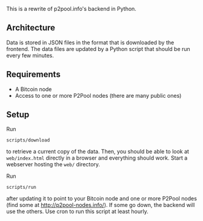 This is a rewrite of p2pool.info's backend in Python.

Architecture
----
Data is stored in JSON files in the format that is downloaded by the frontend. The data files are updated by a Python script that should be run every few minutes.


Requirements
----
* A Bitcoin node
* Access to one or more P2Pool nodes (there are many public ones)


Setup
----

Run

    scripts/download

to retrieve a current copy of the data. Then, you should be able
to look at `web/index.html` directly in a browser and everything should
work. Start a webserver hosting the `web/` directory.

Run

    scripts/run

after updating it to point to your Bitcoin node and one or more P2Pool nodes
(find some at http://p2pool-nodes.info/). If some go down, the backend will
use the others. Use cron to run this script at least hourly.
